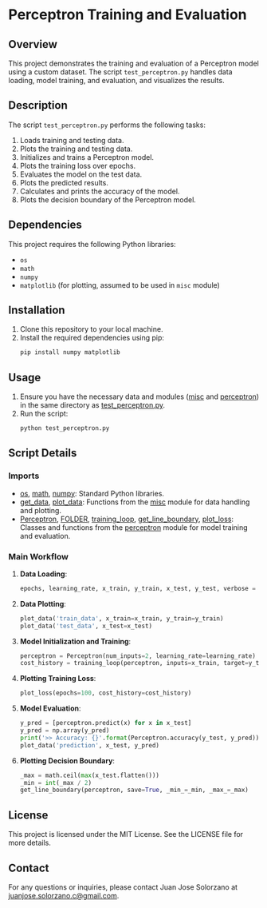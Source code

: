 # Perceptron Training and Evaluation

## Overview

This project demonstrates the training and evaluation of a Perceptron model using a custom dataset. The script `test_perceptron.py` handles data loading, model training, and evaluation, and visualizes the results.

## Description

The script `test_perceptron.py` performs the following tasks:
1. Loads training and testing data.
2. Plots the training and testing data.
3. Initializes and trains a Perceptron model.
4. Plots the training loss over epochs.
5. Evaluates the model on the test data.
6. Plots the predicted results.
7. Calculates and prints the accuracy of the model.
8. Plots the decision boundary of the Perceptron model.

## Dependencies

This project requires the following Python libraries:
- `os`
- `math`
- `numpy`
- `matplotlib` (for plotting, assumed to be used in `misc` module)

## Installation

1. Clone this repository to your local machine.
2. Install the required dependencies using pip:
    ```sh
    pip install numpy matplotlib
    ```

## Usage

1. Ensure you have the necessary data and modules ([misc](http://_vscodecontentref_/1) and [perceptron](http://_vscodecontentref_/2)) in the same directory as [test_perceptron.py](http://_vscodecontentref_/3).
2. Run the script:
    ```sh
    python test_perceptron.py
    ```

## Script Details

### Imports

- [os](http://_vscodecontentref_/4), [math](http://_vscodecontentref_/5), [numpy](http://_vscodecontentref_/6): Standard Python libraries.
- [get_data](http://_vscodecontentref_/7), [plot_data](http://_vscodecontentref_/8): Functions from the [misc](http://_vscodecontentref_/9) module for data handling and plotting.
- [Perceptron](http://_vscodecontentref_/10), [FOLDER](http://_vscodecontentref_/11), [training_loop](http://_vscodecontentref_/12), [get_line_boundary](http://_vscodecontentref_/13), [plot_loss](http://_vscodecontentref_/14): Classes and functions from the [perceptron](http://_vscodecontentref_/15) module for model training and evaluation.

### Main Workflow

1. **Data Loading**:
    ```python
    epochs, learning_rate, x_train, y_train, x_test, y_test, verbose = get_data()
    ```

2. **Data Plotting**:
    ```python
    plot_data('train_data', x_train=x_train, y_train=y_train)
    plot_data('test_data', x_test=x_test)
    ```

3. **Model Initialization and Training**:
    ```python
    perceptron = Perceptron(num_inputs=2, learning_rate=learning_rate)
    cost_history = training_loop(perceptron, inputs=x_train, target=y_train, epochs=100)
    ```

4. **Plotting Training Loss**:
    ```python
    plot_loss(epochs=100, cost_history=cost_history)
    ```

5. **Model Evaluation**:
    ```python
    y_pred = [perceptron.predict(x) for x in x_test]
    y_pred = np.array(y_pred)
    print('>> Accuracy: {}'.format(Perceptron.accuracy(y_test, y_pred)))
    plot_data('prediction', x_test, y_pred)
    ```

6. **Plotting Decision Boundary**:
    ```python
    _max = math.ceil(max(x_test.flatten()))
    _min = int(_max / 2)
    get_line_boundary(perceptron, save=True, _min_=_min, _max_=_max)
    ```

## License

This project is licensed under the MIT License. See the LICENSE file for more details.

## Contact

For any questions or inquiries, please contact Juan Jose Solorzano at [juanjose.solorzano.c@gmail.com](mailto:juanjose.solorzano.c@gmail.com).